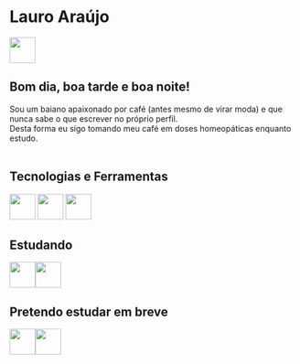 # Lauro Araújo

<div display="inline-block">
 
<a href="https://www.linkedin.com/in/rasdeas/">
 <img src="https://cdn.jsdelivr.net/gh/devicons/devicon/icons/linkedin/linkedin-original.svg" height="45px"/>
</a>
 
<!--
<a>
 <img src="https://practicaldev-herokuapp-com.freetls.fastly.net/assets/devlogo-pwa-512.png" height="45px">
</a>
-->
 
</div>


## Bom dia, boa tarde e boa noite!
Sou um baiano apaixonado por café (antes mesmo de virar moda) e que nunca sabe o que escrever no próprio perfil. <br>
Desta forma eu sigo tomando meu café em doses homeopáticas enquanto estudo. <br>
<br>


## Tecnologias e Ferramentas
<code><img src="https://cdn.jsdelivr.net/gh/devicons/devicon/icons/python/python-original.svg" height="45px"/></code> <code><img src="https://cdn.jsdelivr.net/gh/devicons/devicon/icons/jupyter/jupyter-original-wordmark.svg" height="45px"/></code> <code><img src="https://cdn.jsdelivr.net/gh/devicons/devicon/icons/selenium/selenium-original.svg" height="45px"/></code>

## Estudando
<code><img src="https://cdn.jsdelivr.net/gh/devicons/devicon/icons/pandas/pandas-original.svg" height="45px"/></code><code><img src="https://cdn.jsdelivr.net/gh/devicons/devicon/icons/numpy/numpy-original.svg" height="45px"/> </code>
 

## Pretendo estudar em breve
<code><img src="https://cdn.jsdelivr.net/gh/devicons/devicon/icons/flask/flask-original.svg" height="45px"/></code><code><img src="https://cdn.jsdelivr.net/gh/devicons/devicon/icons/docker/docker-original.svg" height="45px"/></code>

<br>
